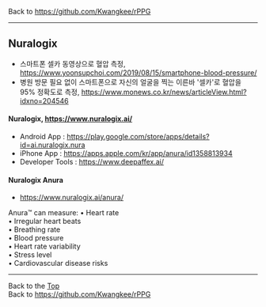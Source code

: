 Back to https://github.com/Kwangkee/rPPG
***


## Nuralogix 

- 스마트폰 셀카 동영상으로 혈압 측정, https://www.yoonsupchoi.com/2019/08/15/smartphone-blood-pressure/    
- 병원 방문 필요 없이 스마트폰으로 자신의 얼굴을 찍는 이른바 '셀카'로 혈압을 95% 정확도로 측정, https://www.monews.co.kr/news/articleView.html?idxno=204546  

#### Nuralogix, https://www.nuralogix.ai/  
   - Android App : https://play.google.com/store/apps/details?id=ai.nuralogix.nura  
   - iPhone App : https://apps.apple.com/kr/app/anura/id1358813934 
   - Developer Tools : https://www.deepaffex.ai/ 

#### Nuralogix Anura
   - https://www.nuralogix.ai/anura/

Anura™ can measure:
• Heart rate  
• Irregular heart beats  
• Breathing rate  
• Blood pressure  
• Heart rate variability  
• Stress level  
• Cardiovascular disease risks  


***
Back to the [Top](#rPPG)  
Back to https://github.com/Kwangkee/rPPG
